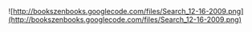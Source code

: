 ![http://bookszenbooks.googlecode.com/files/Search_12-16-2009.png](http://bookszenbooks.googlecode.com/files/Search_12-16-2009.png)